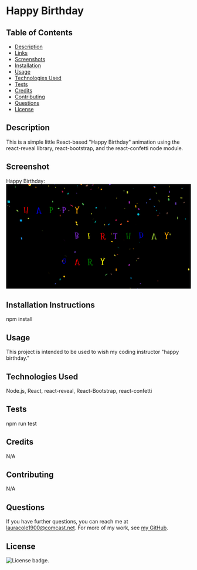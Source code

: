 # Happy Birthday

  ## Table of Contents

  * [Description](#description)
  * [Links](#links)
  * [Screenshots](#screenshots)
  * [Installation](#installation)
  * [Usage](#usage)
  * [Technologies Used](#technologies)
  * [Tests](#tests)
  * [Credits](#credits)
  * [Contributing](#contributing)
  * [Questions](#questions)
  * [License](#license)

  ## Description

  This is a simple little React-based "Happy Birthday" animation using the react-reveal library, react-bootstrap, and the react-confetti node module.

  ## Screenshot

  Happy Birthday:
  ![Happy birthday](images/happy-birthday-screenshot.png)

  ## Installation Instructions

  npm install

  ## Usage

  This project is intended to be used to wish my coding instructor "happy birthday."

  ## Technologies Used

  Node.js, React, react-reveal, React-Bootstrap, react-confetti

  ## Tests

  npm run test

  ## Credits

  N/A

  ## Contributing

  N/A

  ## Questions

  If you have further questions, you can reach me at lauracole1900@comcast.net. For more of my work, see [my GitHub](https://github.com/LauraCole1900).

  ## License

  ![License badge](https://img.shields.io/badge/license-MIT-brightgreen).
